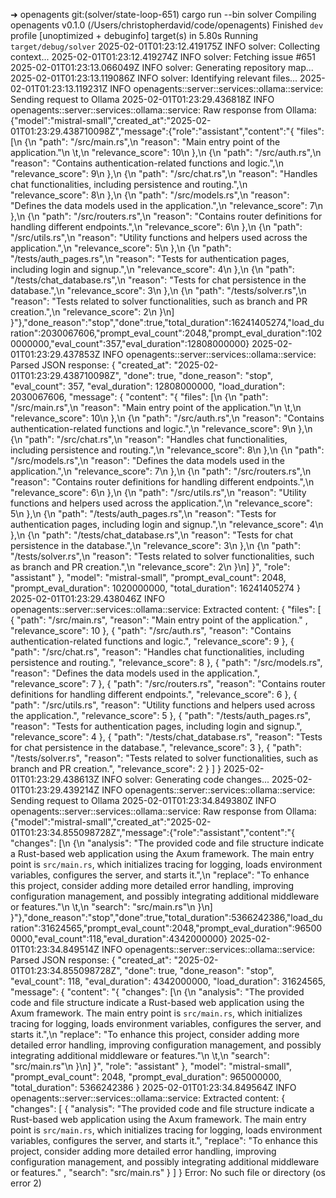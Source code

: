 ➜  openagents git:(solver/state-loop-651) cargo run --bin solver
   Compiling openagents v0.1.0 (/Users/christopherdavid/code/openagents)
    Finished `dev` profile [unoptimized + debuginfo] target(s) in 5.80s
     Running `target/debug/solver`
2025-02-01T01:23:12.419175Z  INFO solver: Collecting context...
2025-02-01T01:23:12.419274Z  INFO solver: Fetching issue #651
2025-02-01T01:23:13.066049Z  INFO solver: Generating repository map...
2025-02-01T01:23:13.119086Z  INFO solver: Identifying relevant files...
2025-02-01T01:23:13.119231Z  INFO openagents::server::services::ollama::service: Sending request to Ollama
2025-02-01T01:23:29.436818Z  INFO openagents::server::services::ollama::service: Raw response from Ollama: {"model":"mistral-small","created_at":"2025-02-01T01:23:29.438710098Z","message":{"role":"assistant","content":"{ \"files\": [\n    {\n        \"path\": \"/src/main.rs\",\n        \"reason\": \"Main entry point of the application.\"\n    \t,\n        \"relevance_score\": 10\n    },\n    {\n        \"path\": \"/src/auth.rs\",\n        \"reason\": \"Contains authentication-related functions and logic.\",\n        \"relevance_score\": 9\n    },\n    {\n        \"path\": \"/src/chat.rs\",\n        \"reason\": \"Handles chat functionalities, including persistence and routing.\",\n        \"relevance_score\": 8\n    },\n    {\n        \"path\": \"/src/models.rs\",\n        \"reason\": \"Defines the data models used in the application.\",\n        \"relevance_score\": 7\n    },\n    {\n        \"path\": \"/src/routers.rs\",\n        \"reason\": \"Contains router definitions for handling different endpoints.\",\n        \"relevance_score\": 6\n    },\n    {\n        \"path\": \"/src/utils.rs\",\n        \"reason\": \"Utility functions and helpers used across the application.\",\n        \"relevance_score\": 5\n    },\n    {\n        \"path\": \"/tests/auth_pages.rs\",\n        \"reason\": \"Tests for authentication pages, including login and signup.\",\n        \"relevance_score\": 4\n    },\n    {\n        \"path\": \"/tests/chat_database.rs\",\n        \"reason\": \"Tests for chat persistence in the database.\",\n        \"relevance_score\": 3\n    },\n    {\n        \"path\": \"/tests/solver.rs\",\n        \"reason\": \"Tests related to solver functionalities, such as branch and PR creation.\",\n        \"relevance_score\": 2\n    }\n] }"},"done_reason":"stop","done":true,"total_duration":16241405274,"load_duration":2030067606,"prompt_eval_count":2048,"prompt_eval_duration":1020000000,"eval_count":357,"eval_duration":12808000000}
2025-02-01T01:23:29.437853Z  INFO openagents::server::services::ollama::service: Parsed JSON response: {
  "created_at": "2025-02-01T01:23:29.438710098Z",
  "done": true,
  "done_reason": "stop",
  "eval_count": 357,
  "eval_duration": 12808000000,
  "load_duration": 2030067606,
  "message": {
    "content": "{ \"files\": [\n    {\n        \"path\": \"/src/main.rs\",\n        \"reason\": \"Main entry point of the application.\"\n    \t,\n        \"relevance_score\": 10\n    },\n    {\n        \"path\": \"/src/auth.rs\",\n        \"reason\": \"Contains authentication-related functions and logic.\",\n        \"relevance_score\": 9\n    },\n    {\n        \"path\": \"/src/chat.rs\",\n        \"reason\": \"Handles chat functionalities, including persistence and routing.\",\n        \"relevance_score\": 8\n    },\n    {\n        \"path\": \"/src/models.rs\",\n        \"reason\": \"Defines the data models used in the application.\",\n        \"relevance_score\": 7\n    },\n    {\n        \"path\": \"/src/routers.rs\",\n        \"reason\": \"Contains router definitions for handling different endpoints.\",\n        \"relevance_score\": 6\n    },\n    {\n        \"path\": \"/src/utils.rs\",\n        \"reason\": \"Utility functions and helpers used across the application.\",\n        \"relevance_score\": 5\n    },\n    {\n        \"path\": \"/tests/auth_pages.rs\",\n        \"reason\": \"Tests for authentication pages, including login and signup.\",\n        \"relevance_score\": 4\n    },\n    {\n        \"path\": \"/tests/chat_database.rs\",\n        \"reason\": \"Tests for chat persistence in the database.\",\n        \"relevance_score\": 3\n    },\n    {\n        \"path\": \"/tests/solver.rs\",\n        \"reason\": \"Tests related to solver functionalities, such as branch and PR creation.\",\n        \"relevance_score\": 2\n    }\n] }",
    "role": "assistant"
  },
  "model": "mistral-small",
  "prompt_eval_count": 2048,
  "prompt_eval_duration": 1020000000,
  "total_duration": 16241405274
}
2025-02-01T01:23:29.438046Z  INFO openagents::server::services::ollama::service: Extracted content: { "files": [
    {
        "path": "/src/main.rs",
        "reason": "Main entry point of the application."
        ,
        "relevance_score": 10
    },
    {
        "path": "/src/auth.rs",
        "reason": "Contains authentication-related functions and logic.",
        "relevance_score": 9
    },
    {
        "path": "/src/chat.rs",
        "reason": "Handles chat functionalities, including persistence and routing.",
        "relevance_score": 8
    },
    {
        "path": "/src/models.rs",
        "reason": "Defines the data models used in the application.",
        "relevance_score": 7
    },
    {
        "path": "/src/routers.rs",
        "reason": "Contains router definitions for handling different endpoints.",
        "relevance_score": 6
    },
    {
        "path": "/src/utils.rs",
        "reason": "Utility functions and helpers used across the application.",
        "relevance_score": 5
    },
    {
        "path": "/tests/auth_pages.rs",
        "reason": "Tests for authentication pages, including login and signup.",
        "relevance_score": 4
    },
    {
        "path": "/tests/chat_database.rs",
        "reason": "Tests for chat persistence in the database.",
        "relevance_score": 3
    },
    {
        "path": "/tests/solver.rs",
        "reason": "Tests related to solver functionalities, such as branch and PR creation.",
        "relevance_score": 2
    }
] }
2025-02-01T01:23:29.438613Z  INFO solver: Generating code changes...
2025-02-01T01:23:29.439214Z  INFO openagents::server::services::ollama::service: Sending request to Ollama
2025-02-01T01:23:34.849380Z  INFO openagents::server::services::ollama::service: Raw response from Ollama: {"model":"mistral-small","created_at":"2025-02-01T01:23:34.855098728Z","message":{"role":"assistant","content":"{ \"changes\": [\n    {\n        \"analysis\": \"The provided code and file structure indicate a Rust-based web application using the Axum framework. The main entry point is `src/main.rs`, which initializes tracing for logging, loads environment variables, configures the server, and starts it.\",\n        \"replace\": \"To enhance this project, consider adding more detailed error handling, improving configuration management, and possibly integrating additional middleware or features.\"\n    \t,\n    \"search\": \"src/main.rs\"\n    }\n] }"},"done_reason":"stop","done":true,"total_duration":5366242386,"load_duration":31624565,"prompt_eval_count":2048,"prompt_eval_duration":965000000,"eval_count":118,"eval_duration":4342000000}
2025-02-01T01:23:34.849514Z  INFO openagents::server::services::ollama::service: Parsed JSON response: {
  "created_at": "2025-02-01T01:23:34.855098728Z",
  "done": true,
  "done_reason": "stop",
  "eval_count": 118,
  "eval_duration": 4342000000,
  "load_duration": 31624565,
  "message": {
    "content": "{ \"changes\": [\n    {\n        \"analysis\": \"The provided code and file structure indicate a Rust-based web application using the Axum framework. The main entry point is `src/main.rs`, which initializes tracing for logging, loads environment variables, configures the server, and starts it.\",\n        \"replace\": \"To enhance this project, consider adding more detailed error handling, improving configuration management, and possibly integrating additional middleware or features.\"\n    \t,\n    \"search\": \"src/main.rs\"\n    }\n] }",
    "role": "assistant"
  },
  "model": "mistral-small",
  "prompt_eval_count": 2048,
  "prompt_eval_duration": 965000000,
  "total_duration": 5366242386
}
2025-02-01T01:23:34.849564Z  INFO openagents::server::services::ollama::service: Extracted content: { "changes": [
    {
        "analysis": "The provided code and file structure indicate a Rust-based web application using the Axum framework. The main entry point is `src/main.rs`, which initializes tracing for logging, loads environment variables, configures the server, and starts it.",
        "replace": "To enhance this project, consider adding more detailed error handling, improving configuration management, and possibly integrating additional middleware or features."
        ,
    "search": "src/main.rs"
    }
] }
Error: No such file or directory (os error 2)

